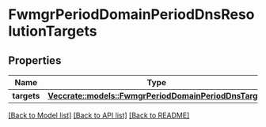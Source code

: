 # FwmgrPeriodDomainPeriodDnsResolutionTargets

## Properties

Name | Type | Description | Notes
------------ | ------------- | ------------- | -------------
**targets** | [**Vec<crate::models::FwmgrPeriodDomainPeriodDnsTarget>**](fwmgr.domain.DNSTarget.md) |  |

[[Back to Model list]](../README.md#documentation-for-models) [[Back to API list]](../README.md#documentation-for-api-endpoints) [[Back to README]](../README.md)
